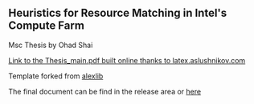 Heuristics for Resource Matching in Intel's Compute Farm
--------------------------------------------------------

Msc Thesis by Ohad Shai

[Link to the Thesis_main.pdf built online thanks to latex.aslushnikov.com](http://latex.aslushnikov.com/compile?git=https://github.com/oshai/tau_thesis_lyx_template&target=Thesis-main.tex)

Template forked from [alexlib](https://github.com/alexlib/tau_thesis_lyx_template)

The final document can be find in the release area or [here](https://github.com/oshai/thesis_heuristics_for_resource_matching/releases/download/final/thesis-shai.pdf)
